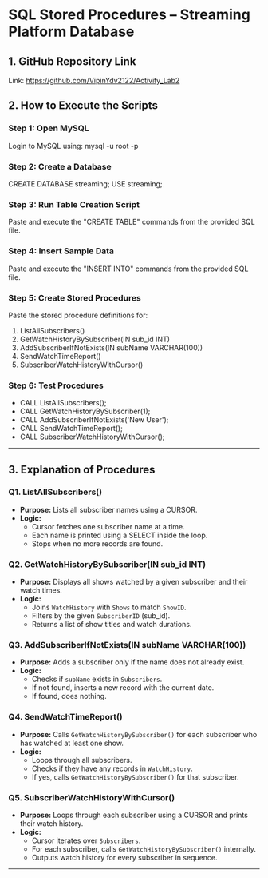 # SQL Stored Procedures – Streaming Platform Database

## 1. GitHub Repository Link
Link: https://github.com/VipinYdv2122/Activity_Lab2


## 2. How to Execute the Scripts

### Step 1: Open MySQL
Login to MySQL using:
mysql -u root -p

### Step 2: Create a Database
CREATE DATABASE streaming;
USE streaming;

### Step 3: Run Table Creation Script
Paste and execute the "CREATE TABLE" commands from the provided SQL file.

### Step 4: Insert Sample Data
Paste and execute the "INSERT INTO" commands from the provided SQL file.

### Step 5: Create Stored Procedures
Paste the stored procedure definitions for:
1. ListAllSubscribers()
2. GetWatchHistoryBySubscriber(IN sub_id INT)
3. AddSubscriberIfNotExists(IN subName VARCHAR(100))
4. SendWatchTimeReport()
5. SubscriberWatchHistoryWithCursor()

### Step 6: Test Procedures
- CALL ListAllSubscribers();
- CALL GetWatchHistoryBySubscriber(1);
- CALL AddSubscriberIfNotExists('New User');
- CALL SendWatchTimeReport();
- CALL SubscriberWatchHistoryWithCursor();

---

## 3. Explanation of Procedures

### Q1. ListAllSubscribers()
- **Purpose:** Lists all subscriber names using a CURSOR.
- **Logic:** 
  - Cursor fetches one subscriber name at a time.
  - Each name is printed using a SELECT inside the loop.
  - Stops when no more records are found.

### Q2. GetWatchHistoryBySubscriber(IN sub_id INT)
- **Purpose:** Displays all shows watched by a given subscriber and their watch times.
- **Logic:**
  - Joins `WatchHistory` with `Shows` to match `ShowID`.
  - Filters by the given `SubscriberID` (sub_id).
  - Returns a list of show titles and watch durations.

### Q3. AddSubscriberIfNotExists(IN subName VARCHAR(100))
- **Purpose:** Adds a subscriber only if the name does not already exist.
- **Logic:**
  - Checks if `subName` exists in `Subscribers`.
  - If not found, inserts a new record with the current date.
  - If found, does nothing.

### Q4. SendWatchTimeReport()
- **Purpose:** Calls `GetWatchHistoryBySubscriber()` for each subscriber who has watched at least one show.
- **Logic:**
  - Loops through all subscribers.
  - Checks if they have any records in `WatchHistory`.
  - If yes, calls `GetWatchHistoryBySubscriber()` for that subscriber.

### Q5. SubscriberWatchHistoryWithCursor()
- **Purpose:** Loops through each subscriber using a CURSOR and prints their watch history.
- **Logic:**
  - Cursor iterates over `Subscribers`.
  - For each subscriber, calls `GetWatchHistoryBySubscriber()` internally.
  - Outputs watch history for every subscriber in sequence.

---
